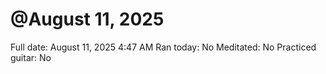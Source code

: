 # @August 11, 2025

Full date: August 11, 2025 4:47 AM
Ran today: No
Meditated: No
Practiced guitar: No
